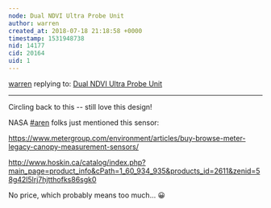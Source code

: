 ```yaml
---
node: Dual NDVI Ultra Probe Unit
author: warren
created_at: 2018-07-18 21:18:58 +0000
timestamp: 1531948738
nid: 14177
cid: 20164
uid: 1
---
```




[warren](../profile/warren) replying to: [Dual NDVI Ultra Probe Unit](../notes/cfastie/05-11-2017/dual-ndvi-ultra-probe-unit)

----
Circling back to this -- still love this design!

NASA [#aren](/tag/aren) folks just mentioned this sensor:

https://www.metergroup.com/environment/articles/buy-browse-meter-legacy-canopy-measurement-sensors/

http://www.hoskin.ca/catalog/index.php?main_page=product_info&cPath=1_60_934_935&products_id=2611&zenid=58g42l5lrj7hjtthofks86sgk0

No price, which probably means too much... 😀 
